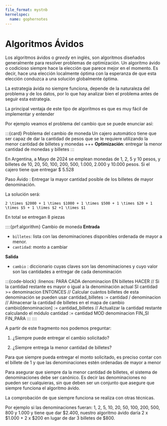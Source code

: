 ```yaml
---
file_format: mystnb
kernelspec:
  name: gophernotes
---
```


# Algoritmos Ávidos

Los algoritmos ávidos o _greedy_ en inglés, son algoritmos diseñados generalmente para resolver problemas de optimización. Un algoritmo ávido o codicioso siempre hace la elección que parece mejor en el momento. Es decir, hace una elección localmente óptima con la esperanza de que esta elección conduzca a una solución globalmente óptima.

La estrategia ávida no siempre funciona, depende de la naturaleza del problema y de los datos, por lo que hay analizar bien el problema antes de seguir esta estrategia.

La principal ventaja de este tipo de algoritmos es que es muy fácil de implementar y entender

Por ejemplo veamos el problema del cambio que se puede enunciar así:

:::{card} Problema del cambio de moneda
Un cajero automático tiene que ser capaz de dar la cantidad de pesos que se le requiere utilizando la menor cantidad de billetes y monedas
+++
**Optimización**:  entregar la menor cantidad de monedas y billetes
:::

En Argentina, a Mayo de 2024 se emplean monedas de 1, 2, 5 y 10 pesos, y billetes de 10, 20, 50, 100, 200, 500, 1.000, 2.000 y 10.000 pesos. Si el cajero tiene que entregar $ 5.528

Paso Ávido
: Entregar la mayor cantidad posible de los billetes de mayor denominación.

La solución será:
```{math}
2 \times $2000 + 1 \times $1000 + 1 \times $500 + 1 \times $20 + 1 \times $5 + 1 \times $2 +1 \times $1
```
En total se entregan 8 piezas

::::{prf:algorithm} Cambio de moneda
**Entrada**

- `billetes`: lista con las denominaciones disponibles ordenada de mayor a menor.
- `cantidad`: monto a cambiar

**Salida**

- `cambio`  : diccionario cuyas claves son las denominaciones y cuyo valor son las cantidades a entregar de cada denominación

:::{code-block}
:linenos:
PARA CADA denominacion EN billetes HACER
    // Si la cantidad restante es mayor o igual a la denominación actual
    SI cantidad >= denominacion ENTONCES
      // Calcular cuántos billetes de esta denominación se pueden usar
      cantidad_billetes := cantidad / denominacion
      // Almacenar la cantidad de billetes en el mapa de cambio
      cambio[denominacion] := cantidad_billetes
      // Actualizar la cantidad restante calculando el módulo
      cantidad := cantidad MOD denominacion
    FIN_SI
  FIN_PARA
:::
::::

A partir de este fragmento nos podemos preguntar:

1. ¿Siempre puede entregar el cambio solicitado?

2. ¿Siempre entrega la menor cantidad de billetes?

Para que siempre pueda entregar el monto solicitado, es preciso contar con el billete de 1 y que las denominaciones estén ordenadas de mayor a menor

Para asegurar que siempre da la menor cantidad de billetes, el sistema de denominaciones debe ser canónico. Es decir las denominaciones no pueden ser cualquieras, sin que deben ser un conjunto que asegure que siempre funciona el algoritmo ávido.

La comprobación de que siempre funciona se realiza con otras técnicas.

Por ejemplo si las denominaciones fueran: 1, 2, 5, 10, 20, 50, 100, 200, 500, 800 y 1.000 y tiene que dar $2.400, nuestro algoritmo ávido daría 2 x $1.000 + 2 x $200 en lugar de dar 3 billetes de $800.
